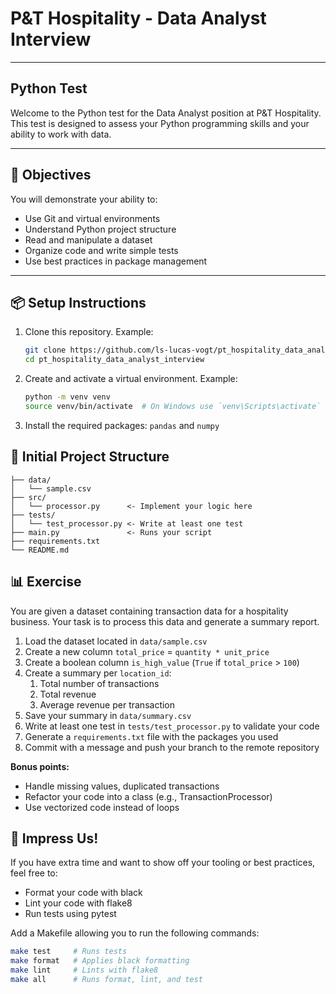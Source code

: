 # P&T Hospitality - Data Analyst Interview
---

## Python Test
Welcome to the Python test for the Data Analyst position at P&T Hospitality. This test is designed to assess your 
Python programming skills and your ability to work with data.

---

## 🧪 Objectives

You will demonstrate your ability to:
- Use Git and virtual environments
- Understand Python project structure
- Read and manipulate a dataset
- Organize code and write simple tests
- Use best practices in package management

---

## 📦 Setup Instructions

1. Clone this repository. Example:
   ```bash
   git clone https://github.com/ls-lucas-vogt/pt_hospitality_data_analyst_interview.git
   cd pt_hospitality_data_analyst_interview
   ```
   
2. Create and activate a virtual environment. Example:
   ```bash
   python -m venv venv
   source venv/bin/activate  # On Windows use `venv\Scripts\activate`
   ```

3. Install the required packages: `pandas` and `numpy`

## 📁 Initial Project Structure
```
├── data/
│   └── sample.csv
├── src/
│   └── processor.py      <- Implement your logic here
├── tests/
│   └── test_processor.py <- Write at least one test
├── main.py               <- Runs your script
├── requirements.txt
└── README.md
```

## 📊 Exercise

You are given a dataset containing transaction data for a hospitality business. Your task is to process this data and 
generate a summary report.

1. Load the dataset located in `data/sample.csv `
2. Create a new column `total_price` = `quantity * unit_price`
3. Create a boolean column `is_high_value` (`True` if `total_price` > `100`)
4. Create a summary per `location_id`:
   1. Total number of transactions 
   2. Total revenue
   3. Average revenue per transaction
5. Save your summary in `data/summary.csv`
6. Write at least one test in `tests/test_processor.py` to validate your code
7. Generate a `requirements.txt` file with the packages you used
8. Commit with a message and push your branch to the remote repository

**Bonus points:**
- Handle missing values, duplicated transactions 
- Refactor your code into a class (e.g., TransactionProcessor)
- Use vectorized code instead of loops

## 🌟 Impress Us!
If you have extra time and want to show off your tooling or best practices, feel free to:
- Format your code with black 
- Lint your code with flake8 
- Run tests using pytest

Add a Makefile allowing you to run the following commands:
``` bash
make test     # Runs tests
make format   # Applies black formatting
make lint     # Lints with flake8
make all      # Runs format, lint, and test
```

